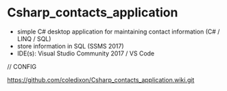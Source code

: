 # Csharp_contacts_application


- simple C# desktop application for maintaining contact information (C# / LINQ / SQL)
- store information in SQL (SSMS 2017)
- IDE(s): Visual Studio Community 2017 / VS Code

// CONFIG 

https://github.com/coledixon/Csharp_contacts_application.wiki.git
